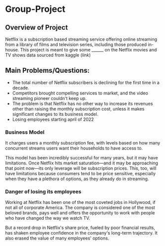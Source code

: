 # Group-Project

## Overview of Project 

Netflix is a subscription based streaming service offering online streaming from a library of films and television series, including those produced in-house. This project is meant to give some ______ on the Netflix movies and TV shows data sourced from kaggle  (_link_)


## Main Problems/Questions:

- The total number of Netflix subscribers is declining for the first time in a decade.
- Competitors brought compelling services to market, and the video streaming pioneer couldn't keep up.
- The problem is that Netflix has no other way to increase its revenues other than raising the monthly subscription cost, unless it makes significant changes to its business model.
- Losing employees starting april of 2022

### Business Model 

It charges users a monthly subscription fee, with levels based on how many concurrent streams users want their households to have access to.

This model has been incredibly successful for many years, but it may have limitations. Once Netflix hits market saturation—and it may be approaching that point now—its only leverage will be subscription prices. This, too, will have limitations because consumers tend to be price sensitive, especially when they have a plethora of options, as they already do in streaming.

### Danger of losing its employees

Working at Netflix has been one of the most coveted jobs in Hollywood, if not all of corporate America. The company is considered one of the most beloved brands, pays well and offers the opportunity to work with people who have changed the way we watch TV.

But a record drop in Netflix's share price, fueled by poor financial results, has shaken employee confidence in the company's long-term trajectory. It also erased the value of many employees' options.
